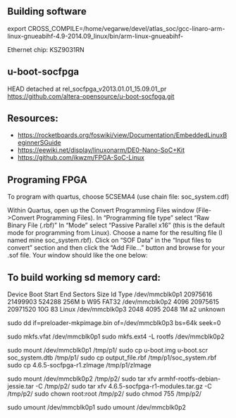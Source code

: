 ## Building software

export CROSS_COMPILE=/home/vegarwe/devel/atlas_soc/gcc-linaro-arm-linux-gnueabihf-4.9-2014.09_linux/bin/arm-linux-gnueabihf-

Ethernet chip: KSZ9031RN

## u-boot-socfpga
HEAD detached at rel_socfpga_v2013.01.01_15.09.01_pr
https://github.com/altera-opensource/u-boot-socfpga.git


## Resources:
* https://rocketboards.org/foswiki/view/Documentation/EmbeddedLinuxBeginnerSGuide
* https://eewiki.net/display/linuxonarm/DE0-Nano-SoC+Kit
* https://github.com/ikwzm/FPGA-SoC-Linux

## Programing FPGA
To program with quartus, choose 5CSEMA4 (use chain file: soc_system.cdf)

Within Quartus, open up the Convert Programming Files window (File->Convert Programming Files).
In “Programming file type” select “Raw Binary File (.rbf)”
In “Mode” select “Passive Parallel x16” (this is the default mode for programming from Linux).
Choose a name for the resulting file (I named mine soc_system.rbf).
Click on “SOF Data” in the “Input files to convert” section and then click the “Add File…” button and browse for your .sof file.
Your window should like the one below:

## To build working sd memory card:
Device         Boot    Start      End  Sectors  Size Id Type
/dev/mmcblk0p1      20975616 21499903   524288  256M  b W95 FAT32
/dev/mmcblk0p2          4096 20975615 20971520   10G 83 Linux
/dev/mmcblk0p3          2048     4095     2048    1M a2 unknown

sudo dd if=preloader-mkpimage.bin of=/dev/mmcblk0p3 bs=64k seek=0

sudo mkfs.vfat           /dev/mmcblk0p1
sudo mkfs.ext4 -L rootfs /dev/mmcblk0p2

sudo mount /dev/mmcblk0p1 /tmp/p1/
sudo cp u-boot.img u-boot.scr soc_system.dtb    /tmp/p1/
sudo cp output_file.rbf                         /tmp/p1/soc_system.rbf
sudo cp 4.6.5-socfpga-r1.zImage                 /tmp/p1/zImage

sudo mount /dev/mmcblk0p2                       /tmp/p2/
sudo tar xfv armhf-rootfs-debian-jessie.tar -C  /tmp/p2/
sudo tar xfv 4.6.5-socfpga-r1-modules.tar.gz -C /tmp/p2/
sudo chown root:root                            /tmp/p2/
sudo chmod 755                                  /tmp/p2/

sudo umount /dev/mmcblk0p1
sudo umount /dev/mmcblk0p2
